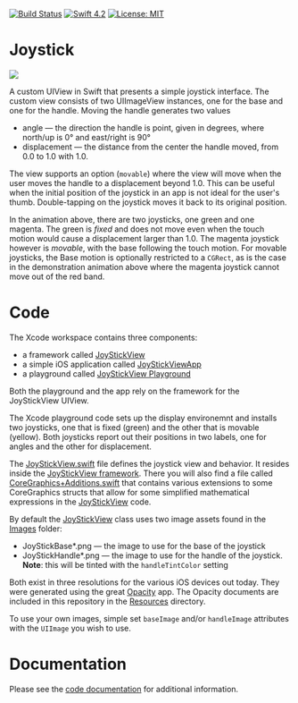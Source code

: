 [![Build
Status](https://travis-ci.org/bradhowes/Joystick.svg?branch=master)](https://travis-ci.org/bradhowes/Joystick)
[![Swift 4.2](https://img.shields.io/badge/Swift-4.2-orange.svg?style=flat)](https://swift.org)
[![License: MIT](https://img.shields.io/badge/License-MIT-yellow.svg)](https://opensource.org/licenses/MIT)

# Joystick

![](https://github.com/bradhowes/Joystick/blob/master/animation.gif?raw=true)

A custom UIView in Swift that presents a simple joystick interface. The custom view consists of two UIImageView
instances, one for the base and one for the handle. Moving the handle generates two values

* angle — the direction the handle is point, given in degrees, where north/up is 0° and east/right is 90°
* displacement — the distance from the center the handle moved, from 0.0 to 1.0 with 1.0.

The view supports an option (`movable`) where the view will move when the user moves the handle to a
displacement beyond 1.0. This can be useful when the initial position of the joystick in an app is not ideal for
the user's thumb. Double-tapping on the joystick moves it back to its original position.

In the animation above, there are two joysticks, one green and one magenta. The green is *fixed* and does not
move even when the touch motion would cause a displacement larger than 1.0. The magenta joystick however is
*movable*, with the base following the touch motion. For movable joysticks, the Base motion is optionally
restricted to a `CGRect`, as is the case in the demonstration animation above where the magenta joystick cannot
move out of the red band.

# Code

The Xcode workspace contains three components:

- a framework called [JoyStickView](https://github.com/bradhowes/Joystick/tree/master/JoyStickView)
- a simple iOS application called [JoyStickViewApp](https://github.com/bradhowes/Joystick/tree/master/JoyStickViewApp)
- a playground called [JoyStickView Playground](https://github.com/bradhowes/Joystick/tree/master/JoyStickView%20Playground.playground/Contents.swift)

Both the playground and the app rely on the framework for the JoyStickView UIView.

The Xcode playground code sets up the display environemnt and installs two joysticks, one that is fixed (green)
and the other that is movable (yellow). Both joysticks report out their positions in two labels, one for angles and
the other for displacement.

The [JoyStickView.swift](https://github.com/bradhowes/Joystick/tree/master/JoyStickView/Src/JoyStickView.swift)
file defines the joystick view and behavior. It resides inside the [JoyStickView
framework](https://github.com/bradhowes/Joystick/tree/master/JoyStickView). There you will also find a file
called
[CoreGraphics+Additions.swift](https://github.com/bradhowes/Joystick/tree/master/JoyStickView/Src/CoreGraphics+Additions.swift)
that contains various extensions to some CoreGraphics structs that allow for some simplified mathematical
expressions in the [JoyStickView](https://github.com/bradhowes/Joystick) code.

By default the
[JoyStickView](https://github.com/bradhowes/Joystick/tree/master/JoyStickView/Src/JoyStickView.swift) class uses
two image assets found in the [Images](https://github.com/bradhowes/Joystick/tree/master/JoyStickView/Images)
folder:

* JoyStickBase\*.png — the image to use for the base of the joystick
* JoyStickHandle\*.png — the image to use for the handle of the joystick. **Note**: this will be tinted with the
  `handleTintColor` setting

Both exist in three resolutions for the various iOS devices out today. They were generated using the great
[Opacity](http://likethought.com/opacity/) app. The Opacity documents are included in this repository in the
[Resources](https://github.com/bradhowes/Joystick/tree/master/JoyStickView/Resources) directory.

To use your own images, simple set `baseImage` and/or `handleImage` attributes with the `UIImage` you wish to
use.

# Documentation

Please see the [code documentation](https://bradhowes.github.io/Joystick/index.html) for additional information.
